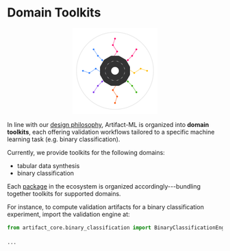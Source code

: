 # Domain Toolkits

<p align="center">
  <img src="../assets/artifact_ml_logo.svg" width="200" alt="Artifact-ML Logo">
</p>

In line with our [design philosophy](design_philosophy.md), Artifact-ML is organized into **domain toolkits**, each offering validation workflows tailored to a specific machine learning task (e.g. binary classification).

Currently, we provide toolkits for the following domains:

- tabular data synthesis
- binary classification

Each [package](packages.md) in the ecosystem is organized accordingly---bundling together toolkits for supported domains.

For instance, to compute validation artifacts for a binary classification experiment, import the validation engine at:

```python
from artifact_core.binary_classification import BinaryClassificationEngine

...
```